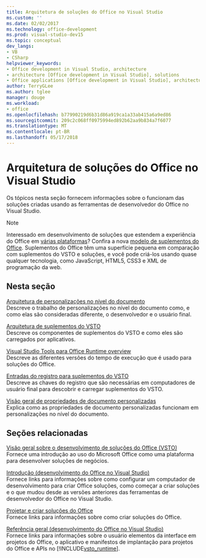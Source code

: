 ```yaml
---
title: Arquitetura de soluções do Office no Visual Studio
ms.custom: ''
ms.date: 02/02/2017
ms.technology: office-development
ms.prod: visual-studio-dev15
ms.topic: conceptual
dev_langs:
- VB
- CSharp
helpviewer_keywords:
- Office development in Visual Studio, architecture
- architecture [Office development in Visual Studio], solutions
- Office applications [Office development in Visual Studio], architecture
author: TerryGLee
ms.author: tglee
manager: douge
ms.workload:
- office
ms.openlocfilehash: b77990219d6b31d86a919ca1a33ab415a6a9ed86
ms.sourcegitcommit: 209c2c068ff0975994ed892b62aa9b834a7f6077
ms.translationtype: MT
ms.contentlocale: pt-BR
ms.lasthandoff: 05/17/2018
---
```

# <a name="architecture-of-office-solutions-in-visual-studio"></a>Arquitetura de soluções do Office no Visual Studio
  Os tópicos nesta seção fornecem informações sobre o funcionam das soluções criadas usando as ferramentas de desenvolvedor do Office no Visual Studio.  
  
> [!NOTE]  
>  Interessado em desenvolvimento de soluções que estendem a experiência do Office em [várias plataformas](https://dev.office.com/add-in-availability)? Confira a nova [modelo de suplementos do Office](https://dev.office.com/docs/add-ins/overview/office-add-ins). Suplementos do Office têm uma superfície pequena em comparação com suplementos do VSTO e soluções, e você pode criá-los usando quase qualquer tecnologia, como JavaScript, HTML5, CSS3 e XML de programação da web.  
  
## <a name="in-this-section"></a>Nesta seção  
 [Arquitetura de personalizações no nível do documento](../vsto/architecture-of-document-level-customizations.md)  
 Descreve o trabalho de personalizações no nível do documento como, e como elas são consideradas diferente, o desenvolvedor e o usuário final.  
  
 [Arquitetura de suplementos do VSTO](../vsto/architecture-of-vsto-add-ins.md)  
 Descreve os componentes de suplementos do VSTO e como eles são carregados por aplicativos.  
  
 [Visual Studio Tools para Office Runtime overview](../vsto/visual-studio-tools-for-office-runtime-overview.md)  
 Descreve as diferentes versões do tempo de execução que é usado para soluções do Office.  
  
 [Entradas do registro para suplementos do VSTO](../vsto/registry-entries-for-vsto-add-ins.md)  
 Descreve as chaves do registro que são necessárias em computadores de usuário final para descobrir e carregar suplementos do VSTO.  
  
 [Visão geral de propriedades de documento personalizadas](../vsto/custom-document-properties-overview.md)  
 Explica como as propriedades de documento personalizadas funcionam em personalizações no nível do documento.  
  
## <a name="related-sections"></a>Seções relacionadas  
 [Visão geral sobre o desenvolvimento de soluções do Office &#40;VSTO&#41;](../vsto/office-solutions-development-overview-vsto.md)  
 Fornece uma introdução ao uso do Microsoft Office como uma plataforma para desenvolver soluções de negócios.  
  
 [Introdução &#40;desenvolvimento do Office no Visual Studio&#41;](../vsto/getting-started-office-development-in-visual-studio.md)  
 Fornece links para informações sobre como configurar um computador de desenvolvimento para criar Office soluções, como começar a criar soluções e o que mudou desde as versões anteriores das ferramentas de desenvolvedor do Office no Visual Studio.  
  
 [Projetar e criar soluções do Office](../vsto/designing-and-creating-office-solutions.md)  
 Fornece links para informações sobre como criar soluções do Office.  
  
 [Referência geral &#40;desenvolvimento do Office no Visual Studio&#41;](../vsto/general-reference-office-development-in-visual-studio.md)  
 Fornece links para informações sobre o usuário elementos da interface em projetos do Office, o aplicativo e manifestos de implantação para projetos do Office e APIs no [!INCLUDE[vsto_runtime](../vsto/includes/vsto-runtime-md.md)].  
  
  